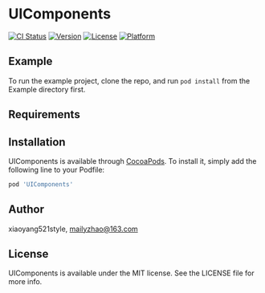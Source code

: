 # UIComponents

[![CI Status](https://img.shields.io/travis/xiaoyang521style/UIComponents.svg?style=flat)](https://travis-ci.org/xiaoyang521style/UIComponents)
[![Version](https://img.shields.io/cocoapods/v/UIComponents.svg?style=flat)](https://cocoapods.org/pods/UIComponents)
[![License](https://img.shields.io/cocoapods/l/UIComponents.svg?style=flat)](https://cocoapods.org/pods/UIComponents)
[![Platform](https://img.shields.io/cocoapods/p/UIComponents.svg?style=flat)](https://cocoapods.org/pods/UIComponents)

## Example

To run the example project, clone the repo, and run `pod install` from the Example directory first.

## Requirements

## Installation

UIComponents is available through [CocoaPods](https://cocoapods.org). To install
it, simply add the following line to your Podfile:

```ruby
pod 'UIComponents'
```

## Author

xiaoyang521style, mailyzhao@163.com

## License

UIComponents is available under the MIT license. See the LICENSE file for more info.

